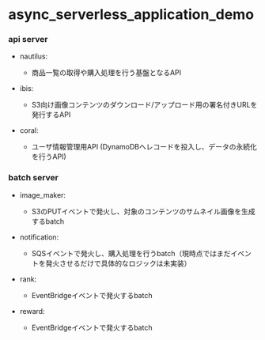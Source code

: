 # async_serverless_application_demo

### api server

- nautilus:
  - 商品一覧の取得や購入処理を行う基盤となるAPI

- ibis:
  - S3向け画像コンテンツのダウンロード/アップロード用の署名付きURLを発行するAPI

- coral:
  - ユーザ情報管理用API (DynamoDBへレコードを投入し、データの永続化を行うAPI)

### batch server

- image_maker:
  - S3のPUTイベントで発火し、対象のコンテンツのサムネイル画像を生成するbatch

- notification:
  - SQSイベントで発火し、購入処理を行うbatch（現時点ではまだイベントを発火させるだけで具体的なロジックは未実装）

- rank:
  - EventBridgeイベントで発火するbatch

- reward:
  - EventBridgeイベントで発火するbatch
